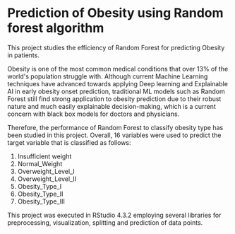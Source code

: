 # Prediction of Obesity using Random forest algorithm
This project studies the efficiency of Random Forest for predicting Obesity in patients. 

Obesity is one of the most common medical conditions that over 13% of the world's population struggle with. Although current Machine Learning techniques have advanced towards applying Deep learning and Explainable AI in early obesity onset prediction, traditional ML models such as Random Forest still find strong application to obesity prediction due to their robust nature and much easily explainable decision-making, which is a current concern with black box models for doctors and physicians. 

Therefore, the performance of Random Forest to classify obesity type has been studied in this project. Overall, 16 variables were used to predict the target variable that is classified as follows:  
1. Insufficient weight  
2. Normal_Weight  
3. Overweight_Level_I   
4. Overweight_Level_II  
5. Obesity_Type_I  
6. Obesity_Type_II       
7. Obesity_Type_III    
  
This project was executed in RStudio 4.3.2 employing several libraries for preprocessing, visualization, splitting and prediction of data points. 
